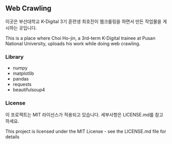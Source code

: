 ## Web Crawling
이곳은 부산대학교 K-Digital 3기 훈련생 최호진이 웹크롤링을 하면서 만든 작업물을 게시하는 곳입니다.

This is a place where Choi Ho-jin, a 3rd-term K-Digital trainee at Pusan National University, uploads his work while doing web crawling.

### Library
+ numpy
+ matplotlib
+ pandas
+ requests
+ beautifulsoup4

### License
이 프로젝트는 MIT 라이선스가 적용되고 있습니다. 세부사항은 LICENSE.md를 참고하세요.

This project is licensed under the MIT License - see the LICENSE.md file for details
